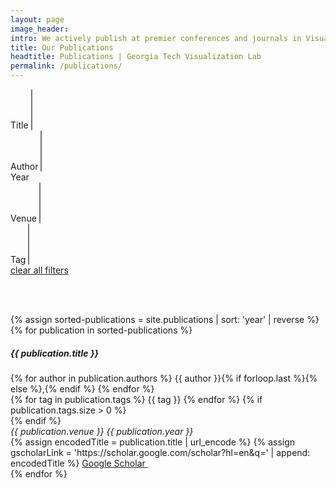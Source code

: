```yaml
---
layout: page
image_header: 
intro: We actively publish at premier conferences and journals in Visualization, Human Computer Interaction, Geographic Information Systems, Machine Learning, and Data Mining.
title: Our Publications
headtitle: Publications | Georgia Tech Visualization Lab
permalink: /publications/
---
```

<form class="form">
    <div class="row">
        <div class="col-lg-2 col-md-6 col-sm-6 mb-2">
            <label for="sTitle">Title</label>
            <select class="form-control mr-sm-2 mb-2" type="text" id="sTitle" name="sTitle" placeholder="Title" multiple></select>
        </div>
        <div class="col-lg-2 col-md-6 col-sm-6 mb-2">
            <label for="sAuthor">Author</label>
            <select class="form-control mr-sm-2 mb-2" id="sAuthor" name="sAuthor" placeholder="Author" multiple></select>
        </div>
        <div class="col-lg-4 col-md-12 col-sm-12 mb-2">
            <label for="sYear">Year</label>
            <div class="mr-sm-2 mb-2" id="sYear" name="sYear">
                <div id="custom-handle1" class="ui-slider-handle"></div>
                <div id="custom-handle2" class="ui-slider-handle"></div>
            </div>
        </div>
        <div class="col-lg-2 col-md-6 col-sm-6 mb-2">
            <label for="sVenue">Venue</label>
            <select class="form-control mr-sm-2 mb-2" id="sVenue" name="sVenue" placeholder="Venue" multiple></select>
        </div>
        <div class="col-lg-2 col-md-6 col-sm-6 mb-2">
            <label for="sTag">Tag</label>
            <select class="form-control mr-sm-2 mb-2" type="text" id="sTag" name="sTag" placeholder="Tag" multiple></select>
        </div>
    </div>
    <div class="row">
        <div class="col">
            <label class="sr-only" for="clearBtn"></label>
            <a id="clearBtn" href="javascript:clear();">
                clear all filters
            </a>
        </div>
    </div>
</form>

<br/><br/>

<div id="publications" class="row">
    {% assign sorted-publications = site.publications | sort: 'year' | reverse %}
    {% for publication in sorted-publications %}
    <div class="publication col-lg-12" data-pub-id="{{ forloop.index0 }}">
        <h5 class="caps">{{ publication.title }}</h5>
        <div class="authors">
            {% for author in publication.authors %}
                <span class="caps">{{ author }}</span>{% if forloop.last %}{% else %}<span>,</span>{% endif %}
            {% endfor %}
        </div>
        <div>
            {% for tag in publication.tags %}
                <span class="badge badge-secondary caps"> {{ tag }} </span>
            {% endfor %}
            {% if publication.tags.size > 0 %}
            <div class="vspace-xs-fixed"></div>
            {% endif %}
        </div>
        <div class="venue caps"><i>{{ publication.venue }} {{ publication.year }}</i></div>
        <div>
            <!-- Commenting this out because DBLP and our current publications source does not have links for all publications. Google Scholar is more reliable. -->
            <!-- {% if publication.link != null %}
                <a href="{{ publication.link }}" target="_blank"><i class="fa fa-external-link"></i></a>
            {% endif %} -->
            {% assign encodedTitle = publication.title | url_encode %}
            {% assign gscholarLink = 'https://scholar.google.com/scholar?hl=en&q=' | append: encodedTitle %}
            <a href="{{ gscholarLink }}" target="_blank">Google Scholar&nbsp;<i class="fa fa-external-link"></i></a>
        </div>
        <div class="separator"></div>
    </div>
    {% endfor %}
</div>

<script>
    const pubsData = {{sorted-publications | jsonify }};
    const pubsEl = document.querySelectorAll('.publication');
    const sAuthorEl = $('#sAuthor');
    const sTitleEl = $('#sTitle');
    const sYearEl = $("#sYear");
    const sTagEl = $('#sTag');
    const sVenueEl = $('#sVenue');

    let minMaxYear = [Infinity, -Infinity];
    let uniqueTags = [];
    let tagOptions = [];
    let uniqueAuthors = [];
    let authorOptions = [];
    let uniqueVenues = [];
    let venueOptions = [];
    let uniqueTitles = [];
    let titleOptions = [];

    function init(){
        pubsEl.forEach(pubEl => {
            const pubIdx = parseInt($(pubEl).attr("data-pub-id"));
            const pubData = pubsData[pubIdx];

            // Unique Tags
            pubData.tags.forEach(function(tag){
                if(uniqueTags.indexOf(tag) === -1){
                    uniqueTags.push(tag);
                    tagOptions.push({id:tag, text:tag});
                }
            });

            // Unique Authors
            pubData.authors.forEach(function(author){
                if(uniqueAuthors.indexOf(author) === -1){
                    uniqueAuthors.push(author);
                    authorOptions.push({id: author, text:author});
                }
            });

            // Unique Venues
            if(uniqueVenues.indexOf(pubData.venue) === -1){
                uniqueVenues.push(pubData.venue);
                venueOptions.push({id: pubData.venue, text: pubData.venue});
            }

            // Unique Titles
            if(uniqueTitles.indexOf(pubData.title) === -1){
                uniqueTitles.push(pubData.title);
                titleOptions.push({id: pubData.title, text: pubData.title});
            }

            // Find the range of years
            const year = pubData.year;
            if(year < minMaxYear[0]){
                minMaxYear[0] = year;
            }
            if(year > minMaxYear[1]){
                minMaxYear[1] = year;
            }
        });

        // Initialize the slider
        var handle1 = $( "#custom-handle1" );
        var handle2 = $( "#custom-handle2" );
        sYearEl.slider({
            range: true,
            min: minMaxYear[0],
            max: minMaxYear[1],
            step: 1,
            values: minMaxYear,
            slide: function(event, ui) {
                handle1.text( ui.values[0] );
                handle2.text( ui.values[1] );
            },
            change: function(event, ui) {
                handle1.text( ui.values[0] );
                handle2.text( ui.values[1] );
                search();
            },
            create: function() {
                handle1.text( $( this ).slider( "values", 0 ) );
                handle2.text( $( this ).slider( "values", 1 ) );
            },
        });

        sAuthorEl.select2({
            tags: true,
            allowClear: true,
            placeholder: '',
            data: authorOptions
        });
        sAuthorEl.on('change', function (e) {
            search();
        });

        sVenueEl.select2({
            tags: true,
            allowClear: true,
            placeholder: '',
            data: venueOptions
        });
        sVenueEl.on('change', function (e) {
            search();
        });

        sTagEl.select2({
            tags: true,
            allowClear: true,
            placeholder: '',
            data: tagOptions
        });
        sTagEl.on('change', function (e) {
            search();
        });

        $(sTitleEl).select2({
            tags: true,
            allowClear: true,
            placeholder: '',
            data: titleOptions
        });
        $(sTitleEl).on('change', function (e) {
            search();
        });

    }

    function clear(){
        sYearEl.slider("values", minMaxYear);
        $(sAuthorEl).val(null).trigger('change');
        $(sTitleEl).val(null).trigger('change');
        $(sVenueEl).val(null).trigger('change');
        $(sTagEl).val(null).trigger('change');
        search();
    }

    function search() {
        const _sAuthor = sAuthorEl.select2('data');
        const _sTitle = sTitleEl.select2('data');
        const _sYear = sYearEl.slider("values");
        const _sTag = sTagEl.select2('data');
        const _sVenue = sVenueEl.select2('data');

        pubsEl.forEach(pubEl => {
            const pubIdx = parseInt($(pubEl).attr("data-pub-id"));
            const pubData = pubsData[pubIdx];
            let showPub = true;
            if(_sAuthor.length == 0 && _sVenue.length == 0 && _sTag.length == 0 && _sTitle.length == 0 && _sYear[0] == minMaxYear[0] && _sYear[1] == minMaxYear[1]){
                showPub = true;
            }else{
                if(_sAuthor.length > 0){
                    if(pubData.authors.length > 0){
                        if(!_sAuthor.some(valObj => pubData.authors.includes(valObj.text))){
                            showPub = false;
                        }
                    }else{
                        showPub = false;
                    }
                }
                if(_sVenue.length > 0){
                    if(!_sVenue.some(valObj => pubData.venue == valObj.text)){
                        showPub = false;
                    }
                }
                if(_sTag.length > 0){
                    if(pubData.tags.length > 0){
                        if(!_sTag.some(valObj => pubData.tags.includes(valObj.text))){
                            showPub = false;
                        }
                    } else{
                        showPub = false;
                    }
                }
                if(_sTitle.length > 0){
                    if(!_sTitle.some(valObj => pubData.title == valObj.text)){
                        showPub = false;
                    }
                }
                if(parseInt(pubData.year) < _sYear[0] || parseInt(pubData.year) > _sYear[1]){
                    showPub = false;
                }
            }
            pubEl.style.display = showPub ? "block" : "none";
        });
    }

    init();

</script>